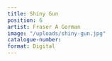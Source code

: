 ```yaml
---
title: Shiny Gun
position: 6
artist: Fraser A Gorman
image: "/uploads/shiny-gun.jpg"
catalogue-number: 
format: Digital
---
```



